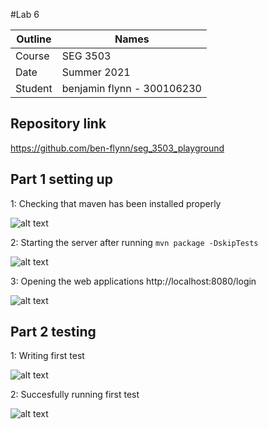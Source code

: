 #Lab 6

| Outline | Names |
| --- | --- |
| Course | SEG 3503 |
| Date | Summer 2021 |
| Student | benjamin flynn - 300106230 |


## Repository link
https://github.com/ben-flynn/seg_3503_playground


## Part 1 setting up
1: Checking that maven has been installed properly

![alt text](https://github.com/ben-flynn/seg_3503_playground/blob/main/lab%206/Captures/version%20mvn.PNG)

2: Starting the server after running ```mvn package -DskipTests```

![alt text](https://github.com/ben-flynn/seg_3503_playground/blob/main/lab%206/Captures/Server%20start.PNG)

3: Opening the web applications http://localhost:8080/login

![alt text](https://github.com/ben-flynn/seg_3503_playground/blob/main/lab%206/Captures/server%20running.PNG)

## Part 2 testing
1: Writing first test

![alt text](https://github.com/ben-flynn/seg_3503_playground/blob/main/lab%206/Captures/First%20test.PNG)

2: Succesfully running first test

![alt text](https://github.com/ben-flynn/seg_3503_playground/blob/main/lab%206/Captures/First%20test%20results.PNG)
